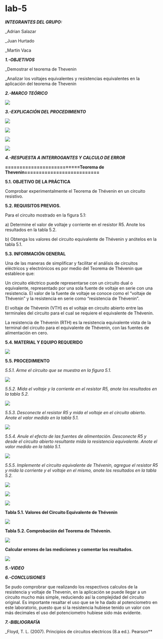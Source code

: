 # lab-5
***INTEGRANTES DEL GRUPO:***

_Adrian Salazar

_Juan Hurtado

_Martin Vaca

***1.-OBJETIVOS***

_Demostrar el teorema de Thevenin

_Analizar los voltajes equivalentes y resistencias equivalentes en la aplicación del teorema de Thevenin

***2.-MARCO TEÓRICO***

![](https://github.com/smvaca2/lab-5/blob/24af7bfeaf63a85c7995c0abc75849dcba09a787/teoria.PNG)

***3.-EXPLICACIÓN DEL PROCEDIMIENTO***

![](https://github.com/smvaca2/lab-5/blob/32761160607283144c57321140b5d21dd2012ff4/WhatsApp%20Image%202022-07-06%20at%208.06.49%20PM%20(1).jpeg)

![](https://github.com/smvaca2/lab-5/blob/95f6ede513fea810ba0f9ff2663ab1c60d98bc5c/WhatsApp%20Image%202022-07-06%20at%209.24.40%20PM.jpeg)

![](https://github.com/smvaca2/lab-5/blob/32761160607283144c57321140b5d21dd2012ff4/WhatsApp%20Image%202022-07-06%20at%208.06.50%20PM%20(1).jpeg)

![](https://github.com/smvaca2/lab-5/blob/32761160607283144c57321140b5d21dd2012ff4/WhatsApp%20Image%202022-07-06%20at%208.47.35%20PM.jpeg)

***4.-RESPUESTA A INTERROGANTES Y CALCULO DE ERROR***

**==========================Teorema de Thevenin==========================**

**5.1. OBJETIVO DE LA PRÁCTICA**

Comprobar experimentalmente el Teorema de Thévenin en un circuito resistivo.

**5.2. REQUISITOS PREVIOS.**

Para el circuito mostrado en la figura 5.1:

a) Determine el valor de voltaje y corriente en el resistor R5. Anote los resultados
en la tabla 5.2.

b) Obtenga los valores del circuito equivalente de Thévenin y anótelos en la tabla 5.1.

**5.3. INFORMACIÓN GENERAL**

Una de las maneras de simplificar y facilitar el análisis de circuitos eléctricos y
electrónicos es por medio del Teorema de Thévenin que establece que:

Un circuito eléctrico puede representarse con un circuito dual o equivalente,
representado por una sola fuente de voltaje en serie con una resistencia. El valor de la
fuente de voltaje se conoce como el “voltaje de Thévenin” y la resistencia en serie como
“resistencia de Thévenin”.

El voltaje de Thévenin (VTH) es el voltaje en circuito abierto entre las terminales
del circuito para el cual se requiere el equivalente de Thévenin.

La resistencia de Thévenin (RTH) es la resistencia equivalente vista de la terminal
del circuito para el equivalente de Thévenin, con las fuentes de alimentación en cero.

**5.4. MATERIAL Y EQUIPO REQUERIDO**

![](https://github.com/smvaca2/lab-5/blob/24af7bfeaf63a85c7995c0abc75849dcba09a787/materiales.PNG)

**5.5. PROCEDIMIENTO**

*5.5.1. Arme el circuito que se muestra en la figura 5.1.*

![](https://github.com/smvaca2/lab-5/blob/24af7bfeaf63a85c7995c0abc75849dcba09a787/5.5.1.PNG)

*5.5.2. Mida el voltaje y la corriente en el resistor R5, anote los resultados en la tabla 5.2.*

![](https://github.com/smvaca2/lab-5/blob/24af7bfeaf63a85c7995c0abc75849dcba09a787/5.5.2.PNG)

*5.5.3. Desconecte el resistor R5 y mida el voltaje en el circuito abierto. Anote el valor
medido en la tabla 5.1.*

![](https://github.com/smvaca2/lab-5/blob/24af7bfeaf63a85c7995c0abc75849dcba09a787/5.5.3.PNG)

*5.5.4. Anule el efecto de las fuentes de alimentación. Desconecte R5 y desde el circuito
abierto resultante mida la resistencia equivalente. Anote el valor medido en la tabla 5.1.*

![](https://github.com/smvaca2/lab-5/blob/24af7bfeaf63a85c7995c0abc75849dcba09a787/5.5.4.PNG)

*5.5.5. Implemente el circuito equivalente de Thévenin, agregue el resistor R5 y mida la
corriente y el voltaje en el mismo, anote los resultados en la tabla 5.2.*

![](https://github.com/smvaca2/lab-5/blob/24af7bfeaf63a85c7995c0abc75849dcba09a787/5.5.5.PNG)

![](https://github.com/smvaca2/lab-5/blob/24af7bfeaf63a85c7995c0abc75849dcba09a787/WhatsApp%20Image%202022-07-06%20at%208.09.56%20PM.jpeg)

![](https://github.com/smvaca2/lab-5/blob/24af7bfeaf63a85c7995c0abc75849dcba09a787/WhatsApp%20Image%202022-07-06%20at%208.09.57%20PM.jpeg)

**Tabla 5.1. Valores del Circuito Equivalente de Thévenin**

![](https://github.com/smvaca2/lab-5/blob/2afac6b1d5fb395ce411422eefdb665266f2fa8e/tabal1.PNG)

**Tabla 5.2. Comprobación del Teorema de Thévenin.**

![](https://github.com/smvaca2/lab-5/blob/2afac6b1d5fb395ce411422eefdb665266f2fa8e/tabla2.PNG)

**Calcular errores de las mediciones y comentar los resultados.**

![](https://github.com/smvaca2/lab-5/blob/32761160607283144c57321140b5d21dd2012ff4/WhatsApp%20Image%202022-07-06%20at%208.22.47%20PM.jpeg)

***5.-VIDEO***


***6.-CONCLUSIONES***

Se pudo comprobrar que realizando los respectivos calculos de la resistencia y voltaje de Thevenin, en la aplicación se puede llegar a un circuito mucho más simple, reduciendo así la complejidad del circuito original. Es importante resaltar el uso que se le ha dado al potenciometro en este laboratorio, puesto que si la resistencia hubiese tenido un valor con más decimales el uso del potenciometro hubiese sido más evidente.

***7.-BIBLIOGRAFÍA***

_Floyd, T. L. (2007). Principios de circuitos electricos (8.a ed.). Pearson**



